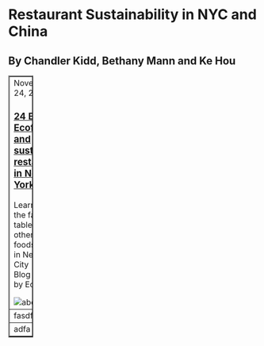 
<!DOCTYPE html> <!--item 1-->
<html> <!--item 2-->
<!--Header--> <!--item4-->
<head> 
<title>Restaurant Sustainability</title>  
<!-- item 26-->
        <link rel="icon"
          type="image/png"
          href=""
          />
<link rel="stylesheet" type="text/css" href="GC.css"/>
</head>
<body>
<h1>Restaurant Sustainability in NYC and China <link href="https://fonts.googleapis.com/css?family=Oswald" rel="stylesheet"></h1>
<h2>By Chandler Kidd, Bethany Mann and Ke Hou</h2>
<table style="width: 10%;border-collapse: collapse;" border = "2" cellpadding = "6">
	<tbody>
		<tr>
			<td>
				<span class="date">November 24, 2017</span>
				<h3><a href="https://ecocult.com/the-24-best-sustainable-and-eco-friendly-restaurants-in-nyc/">24 Best Ecofriendly and sustainable<br />
									restaurants in New York City</a></h3>
									<p>Learn about the farm to table and other natural foods<br />
									in New York City<br />
									Blog provided by Ecoult.</p>
								<img src="images/abckitchen2.jpg" alt="abckitchen" /></td>
			<td>adfad </td>
		</tr>
		<tr>
			<td>fasdfa </td>
			<td> adfa</td>
		</tr>
		<tr>
			<td> adfa</td>
			<td> adsfad</td>
		</tr>
	</tbody>
</table>
    
</body>
</html>
